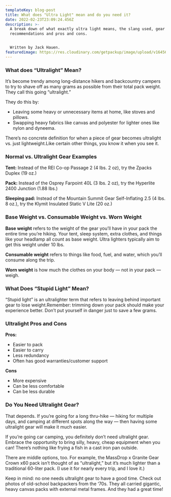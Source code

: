 ```yaml
---
templateKey: blog-post
title: What does "Ultra Light" mean and do you need it?
date: 2022-02-23T23:09:24.456Z
description: >-
  A break down of what exactly ultra light means, the slang used, gear
  recommendations and pros and cons. 


  Written by Jack Hauen.
featuredimage: https://res.cloudinary.com/getpackup/image/upload/v1645658671/044A9683_tamggv.jpg
---
```

### **What does “Ultralight” Mean?**

It’s become trendy among long-distance hikers and backcountry campers to try to shave off as many grams as possible from their total pack weight. They call this going “ultralight.”

They do this by:

* Leaving some heavy or unnecessary items at home, like stoves and pillows.
* Swapping heavy fabrics like canvas and polyester for lighter ones like nylon and dyneema. 

There’s no concrete definition for when a piece of gear becomes ultralight vs. just lightweight.Like certain other things, you know it when you see it.



### **Normal vs. Ultralight Gear Examples**

**Tent:** Instead of the REI Co-op Passage 2 (4 lbs. 2 oz), try the Zpacks Duplex (19 oz.)

**Pack:** Instead of the Osprey Farpoint 40L (3 lbs. 2 oz), try the Hyperlite 2400 Junction (1.88 lbs.)

**Sleeping pad:** Instead of the Mountain Summit Gear Self-Inflating 2.5 (4 lbs. 8 oz.), try the Klymit Insulated Static V Lite (20 oz.)



### **Base Weight vs. Consumable Weight vs. Worn Weight**

**Base weight** refers to the weight of the gear you’ll have in your pack the entire time you’re hiking. Your tent, sleep system, extra clothes, and things like your headlamp all count as base weight. Ultra lighters typically aim to get this weight under 10 lbs.

**Consumable weight** refers to things like food, fuel, and water, which you’ll consume along the trip.

**Worn weight** is how much the clothes on your body — not in your pack — weigh.



### **What Does “Stupid Light” Mean?**

“Stupid light” is an ultralighter term that refers to leaving behind important gear to lose weight.Remember: trimming down your pack should make your experience better. Don’t put yourself in danger just to save a few grams.



### Ultralight Pros and Cons

**Pros:**

* Easier to pack
* Easier to carry
* Less redundancy
* Often has good warranties/customer support

**Cons**

* More expensive
* Can be less comfortable
* Can be less durable



### Do You Need Ultralight Gear?

That depends. If you’re going for a long thru-hike — hiking for multiple days, and camping at different spots along the way — then having some ultralight gear will make it much easier. 

If you’re going car camping, you definitely don’t need ultralight gear. Embrace the opportunity to bring silly, heavy, cheap equipment when you can! There’s nothing like frying a fish in a cast iron pan outside.

There are middle options, too. For example, the MassDrop x Granite Gear Crown x60 pack isn’t thought of as “ultralight,” but it’s much lighter than a traditional 60-liter pack. (I use it for nearly every trip, and I love it.)

Keep in mind: no one needs ultralight gear to have a good time. Check out photos of old-school backpackers from the ‘70s. They all carried gigantic, heavy canvas packs with external metal frames. And they had a great time!